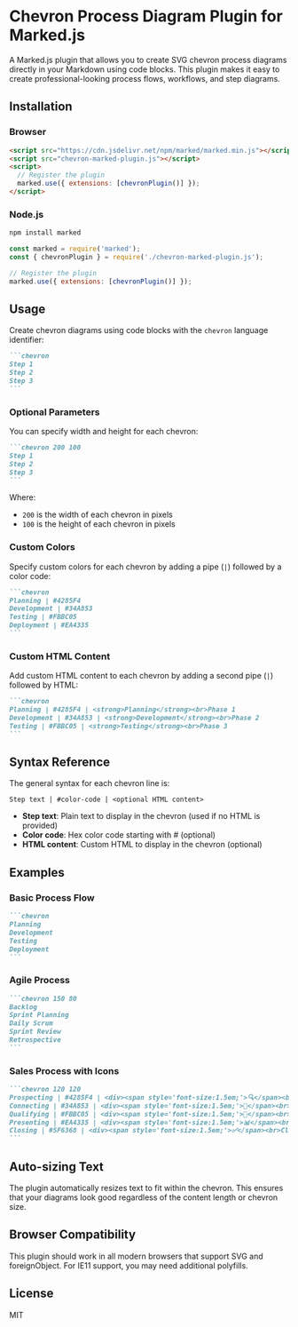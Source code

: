 # Chevron Process Diagram Plugin for Marked.js

A Marked.js plugin that allows you to create SVG chevron process diagrams directly in your Markdown using code blocks. This plugin makes it easy to create professional-looking process flows, workflows, and step diagrams.

## Installation

### Browser

```html
<script src="https://cdn.jsdelivr.net/npm/marked/marked.min.js"></script>
<script src="chevron-marked-plugin.js"></script>
<script>
  // Register the plugin
  marked.use({ extensions: [chevronPlugin()] });
</script>
```

### Node.js

```bash
npm install marked
```

```javascript
const marked = require('marked');
const { chevronPlugin } = require('./chevron-marked-plugin.js');

// Register the plugin
marked.use({ extensions: [chevronPlugin()] });
```

## Usage

Create chevron diagrams using code blocks with the `chevron` language identifier:

````markdown
```chevron
Step 1
Step 2
Step 3
```
````

### Optional Parameters

You can specify width and height for each chevron:

````markdown
```chevron 200 100
Step 1
Step 2
Step 3
```
````

Where:
- `200` is the width of each chevron in pixels
- `100` is the height of each chevron in pixels

### Custom Colors

Specify custom colors for each chevron by adding a pipe (`|`) followed by a color code:

````markdown
```chevron
Planning | #4285F4
Development | #34A853
Testing | #FBBC05
Deployment | #EA4335
```
````

### Custom HTML Content

Add custom HTML content to each chevron by adding a second pipe (`|`) followed by HTML:

````markdown
```chevron
Planning | #4285F4 | <strong>Planning</strong><br>Phase 1
Development | #34A853 | <strong>Development</strong><br>Phase 2
Testing | #FBBC05 | <strong>Testing</strong><br>Phase 3
```
````

## Syntax Reference

The general syntax for each chevron line is:

```
Step text | #color-code | <optional HTML content>
```

- **Step text**: Plain text to display in the chevron (used if no HTML is provided)
- **Color code**: Hex color code starting with # (optional)
- **HTML content**: Custom HTML to display in the chevron (optional)

## Examples

### Basic Process Flow

````markdown
```chevron
Planning
Development
Testing
Deployment
```
````

### Agile Process

````markdown
```chevron 150 80
Backlog
Sprint Planning
Daily Scrum
Sprint Review
Retrospective
```
````

### Sales Process with Icons

````markdown
```chevron 120 120
Prospecting | #4285F4 | <div><span style='font-size:1.5em;'>🔍</span><br>Prospecting</div>
Connecting | #34A853 | <div><span style='font-size:1.5em;'>🤝</span><br>Connecting</div>
Qualifying | #FBBC05 | <div><span style='font-size:1.5em;'>💬</span><br>Qualifying</div>
Presenting | #EA4335 | <div><span style='font-size:1.5em;'>📊</span><br>Presenting</div>
Closing | #5F6368 | <div><span style='font-size:1.5em;'>✅</span><br>Closing</div>
```
````

## Auto-sizing Text

The plugin automatically resizes text to fit within the chevron. This ensures that your diagrams look good regardless of the content length or chevron size.

## Browser Compatibility

This plugin should work in all modern browsers that support SVG and foreignObject. For IE11 support, you may need additional polyfills.

## License

MIT

